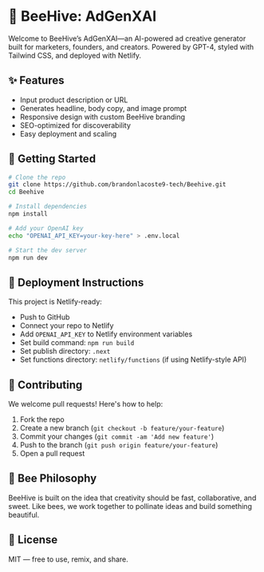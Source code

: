 # 🐝 BeeHive: AdGenXAI

Welcome to BeeHive’s AdGenXAI—an AI-powered ad creative generator built for marketers, founders, and creators. Powered by GPT-4, styled with Tailwind CSS, and deployed with Netlify.

## ✨ Features
- Input product description or URL
- Generates headline, body copy, and image prompt
- Responsive design with custom BeeHive branding
- SEO-optimized for discoverability
- Easy deployment and scaling

## 🚀 Getting Started

```bash
# Clone the repo
git clone https://github.com/brandonlacoste9-tech/Beehive.git
cd Beehive

# Install dependencies
npm install

# Add your OpenAI key
echo "OPENAI_API_KEY=your-key-here" > .env.local

# Start the dev server
npm run dev
```

## 🐝 Deployment Instructions

This project is Netlify-ready:

- Push to GitHub
- Connect your repo to Netlify
- Add `OPENAI_API_KEY` to Netlify environment variables
- Set build command: `npm run build`
- Set publish directory: `.next`
- Set functions directory: `netlify/functions` (if using Netlify-style API)

## 🧠 Contributing

We welcome pull requests! Here's how to help:

1. Fork the repo
2. Create a new branch (`git checkout -b feature/your-feature`)
3. Commit your changes (`git commit -am 'Add new feature'`)
4. Push to the branch (`git push origin feature/your-feature`)
5. Open a pull request

## 🐝 Bee Philosophy

BeeHive is built on the idea that creativity should be fast, collaborative, and sweet. Like bees, we work together to pollinate ideas and build something beautiful.

## 📄 License

MIT — free to use, remix, and share.

